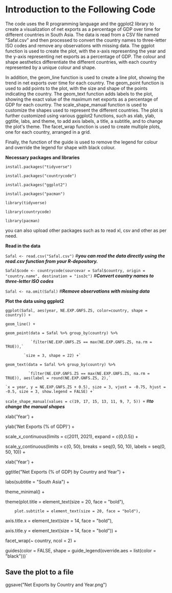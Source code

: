 
# Introduction to the Following Code
The code uses the R programming language and the ggplot2 library to create a visualization of net exports as a percentage of GDP over time for different countries in South Asia. The data is read from a CSV file named "Safal.csv" and then processed to convert the country names to three-letter ISO codes and remove any observations with missing data. The ggplot function is used to create the plot, with the x-axis representing the year and the y-axis representing net exports as a percentage of GDP. The colour and shape aesthetics differentiate the different countries, with each country represented by a unique colour and shape.

In addition, the geom_line function is used to create a line plot, showing the trend in net exports over time for each country. The geom_point function is used to add points to the plot, with the size and shape of the points indicating the country. The geom_text function adds labels to the plot, showing the exact value of the maximum net exports as a percentage of GDP for each country. The scale_shape_manual function is used to customize the shapes used to represent the different countries. The plot is further customized using various ggplot2 functions, such as xlab, ylab, ggtitle, labs, and theme, to add axis labels, a title, a subtitle, and to change the plot's theme. The facet_wrap function is used to create multiple plots, one for each country, arranged in a grid.

Finally, the function of the guide is used to remove the legend for colour and override the legend for shape with black colour.


**Necessary packages and libraries**

`install.packages("tidyverse")`

`install.packages("countrycode")`

`install.packages("ggplot2")`

`install.packages("pacman")`

`library(tidyverse)`

`library(countrycode)`

`library(pacman)`


you can also upload other packages such as to read xl, csv and other as per need.

**Read in the data**

`Safal <- read.csv("Safal.csv")` #**_you can read the data directly using the read.csv function from your R-depository._** 

`Safal$code <- countrycode(sourcevar = Safal$country, origin = "country.name", destination = "iso3c")` _#**Convert country names to three-letter ISO codes**_

`Safal <- na.omit(Safal)` _#**Remove observations with missing data**_

**Plot the data using ggplot2**

`ggplot(Safal, aes(year, NE.EXP.GNFS.ZS, color=country, shape = country)) +`

 `geom_line() +`
  
  `geom_point(data = Safal %>% group_by(country) %>%`
  
               `filter(NE.EXP.GNFS.ZS == max(NE.EXP.GNFS.ZS, na.rm = TRUE)),`
               
            `size = 3, shape = 22) +`
             
  `geom_text(data = Safal %>% group_by(country) %>%`
  
              `filter(NE.EXP.GNFS.ZS == max(NE.EXP.GNFS.ZS, na.rm = TRUE)), aes(label = round(NE.EXP.GNFS.ZS, 2),`
              
    `x = year, y = NE.EXP.GNFS.ZS + 0.5), size = 3, vjust = -0.75, hjust = -0.5, size = 3, show.legend = FALSE) +`
    
  `scale_shape_manual(values = c(19, 17, 15, 13, 11, 9, 7, 5)) +` #_**to change the manual shapes**_
  
  xlab('Year') + 
  
  ylab('Net Exports (% of GDP)') +
  
  scale_x_continuous(limits = c(2011, 2021), expand = c(0,0.5)) +
  
  scale_y_continuous(limits = c(0, 50), breaks = seq(0, 50, 10), labels = seq(0, 50, 10)) +
  
  xlab('Year') + 
  
  ggtitle("Net Exports (% of GDP) by Country and Year") +
  
  labs(subtitle = "South Asia") +
  
  theme_minimal() +
  
  theme(plot.title = element_text(size = 20, face = "bold"), 
  
        plot.subtitle = element_text(size = 20, face = "bold"),
        
axis.title.x = element_text(size = 14, face = "bold"),

axis.title.y = element_text(size = 14, face = "bold")) +

facet_wrap(~ country, ncol = 2) +

guides(color = FALSE, shape = guide_legend(override.aes = list(color = "black")))`

## Save the plot to a file
ggsave("Net Exports by Country and Year.png")
